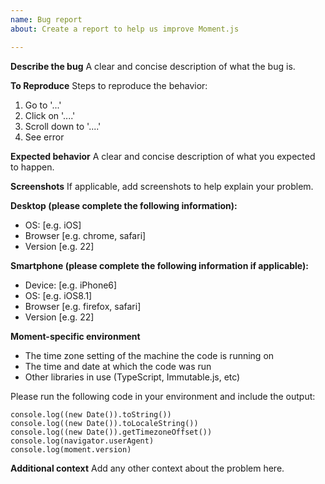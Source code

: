 ```yaml
---
name: Bug report
about: Create a report to help us improve Moment.js

---
```


**Describe the bug**
A clear and concise description of what the bug is.

**To Reproduce**
Steps to reproduce the behavior:
1. Go to '...'
2. Click on '....'
3. Scroll down to '....'
4. See error

**Expected behavior**
A clear and concise description of what you expected to happen.

**Screenshots**
If applicable, add screenshots to help explain your problem.

**Desktop (please complete the following information):**
 - OS: [e.g. iOS]
 - Browser [e.g. chrome, safari]
 - Version [e.g. 22]

**Smartphone (please complete the following information if applicable):**
 - Device: [e.g. iPhone6]
 - OS: [e.g. iOS8.1]
 - Browser [e.g. firefox, safari]
 - Version [e.g. 22]

**Moment-specific environment**

* The time zone setting of the machine the code is running on
* The time and date at which the code was run
* Other libraries in use (TypeScript, Immutable.js, etc)

Please run the following code in your environment and include the output:
```
console.log((new Date()).toString())
console.log((new Date()).toLocaleString())
console.log((new Date()).getTimezoneOffset())
console.log(navigator.userAgent)
console.log(moment.version)
```

**Additional context**
Add any other context about the problem here.

